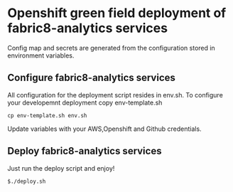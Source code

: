 # Openshift green field deployment of fabric8-analytics services

Config map and secrets are generated from the configuration stored in environment variables.

## Configure fabric8-analytics services
All configuration for the deployment script resides in env.sh.
To configure your developemnt deployment copy env-template.sh

`cp env-template.sh env.sh`

Update variables with your AWS,Openshift and Github credentials.

## Deploy fabric8-analytics services
Just run the deploy script and enjoy!

`$./deploy.sh`
